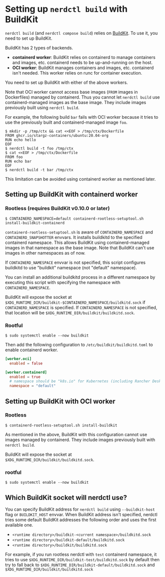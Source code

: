# Setting up `nerdctl build` with BuildKit

`nerdctl build` (and `nerdctl compose build`) relies on [BuildKit](https://github.com/moby/buildkit).
To use it, you need to set up BuildKit.

BuildKit has 2 types of backends.

- **containerd worker**: BuildKit relies on containerd to manage containers and images, etc. containerd needs to be up-and-running on the host.
- **OCI worker**: BuildKit manages containers and images, etc. containerd isn't needed. This worker relies on runc for container execution.

You need to set up BuildKit with either of the above workers.

Note that OCI worker cannot access base images (`FROM` images in Dockerfiles) managed by containerd.
Thus you cannot let `nerdctl build` use containerd-managed images as the base image.
They include images previously built using `nerdctl build`.

For example, the following build `bar` fails with OCI worker because it tries to use the previously built and containerd-managed image `foo`.

```console
$ mkdir -p /tmp/ctx && cat <<EOF > /tmp/ctx/Dockerfile
FROM ghcr.io/stargz-containers/ubuntu:20.04-org
RUN echo hello
EOF
$ nerdctl build -t foo /tmp/ctx
$ cat <<EOF > /tmp/ctx/Dockerfile
FROM foo
RUN echo bar
EOF
$ nerdctl build -t bar /tmp/ctx
```

This limitation can be avoided using containerd worker as mentioned later.

## Setting up BuildKit with containerd worker

### Rootless (requires BuildKit v0.10.0 or later)

```
$ CONTAINERD_NAMESPACE=default containerd-rootless-setuptool.sh install-buildkit-containerd
```

`containerd-rootless-setuptool.sh` is aware of `CONTAINERD_NAMESPACE` and `CONTAINERD_SNAPSHOTTER` envvars.
It installs buildkitd to the specified containerd namespace.
This allows BuildKit using containerd-managed images in that namespace as the base image.
Note that BuildKit can't use images in other namespaces as of now.

If `CONTAINERD_NAMESPACE` envvar is not specified, this script configures buildkitd to use "buildkit" namespace (not "default" namespace).

You can install an additional buildkitd process in a different namespace by executing this script with specifying the namespace with `CONTAINERD_NAMESPACE`.

BuildKit will expose the socket at `$XDG_RUNTIME_DIR/buildkit-$CONTAINERD_NAMESPACE/buildkitd.sock` if `CONTAINERD_NAMESPACE` is specified.
If `CONTAINERD_NAMESPACE` is not specified, that location will be `$XDG_RUNTIME_DIR/buildkit/buildkitd.sock`.

### Rootful

```
$ sudo systemctl enable --now buildkit
```

Then add the following configuration to `/etc/buildkit/buildkitd.toml` to enable containerd worker.

```toml
[worker.oci]
  enabled = false

[worker.containerd]
  enabled = true
  # namespace should be "k8s.io" for Kubernetes (including Rancher Desktop)
  namespace = "default"
```

## Setting up BuildKit with OCI worker

### Rootless

```
$ containerd-rootless-setuptool.sh install-buildkit
```

As mentioned in the above, BuildKit with this configuration cannot use images managed by containerd.
They include images previously built with `nerdctl build`.

BuildKit will expose the socket at `$XDG_RUNTIME_DIR/buildkit/buildkitd.sock`.

### rootful

```
$ sudo systemctl enable --now buildkit
```

## Which BuildKit socket will nerdctl use?

You can specify BuildKit address for `nerdctl build` using `--buildkit-host` flag or `BUILDKIT_HOST` envvar.
When BuildKit address isn't specified, nerdctl tries some default BuildKit addresses the following order and uses the first available one.

- `<runtime directory>/buildkit-<current namespace>/buildkitd.sock`
- `<runtime directory>/buildkit-default/buildkitd.sock`
- `<runtime directory>/buildkit/buildkitd.sock`

For example, if you run rootless nerdctl with `test` containerd namespace, it tries to use `$XDG_RUNTIME_DIR/buildkit-test/buildkitd.sock` by default then try to fall back to `$XDG_RUNTIME_DIR/buildkit-default/buildkitd.sock` and `$XDG_RUNTIME_DIR/buildkit/buildkitd.sock`
